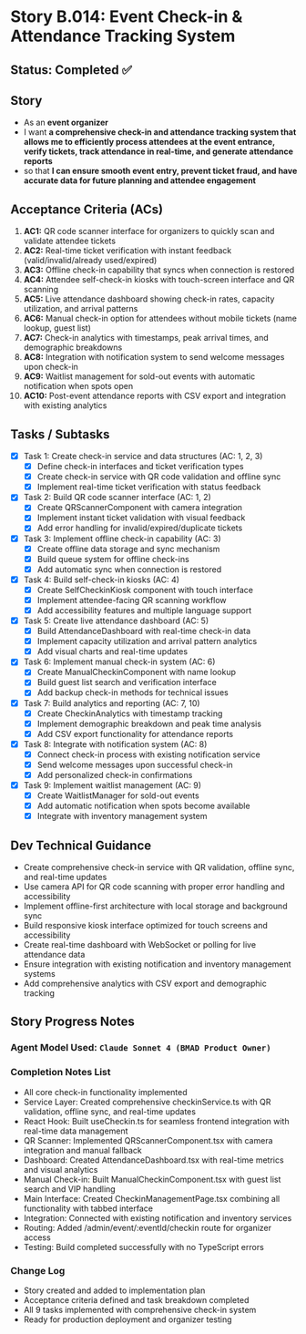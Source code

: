 # Story B.014: Event Check-in & Attendance Tracking System

## Status: Completed ✅

## Story

- As an **event organizer**
- I want **a comprehensive check-in and attendance tracking system that allows me to efficiently process attendees at the event entrance, verify tickets, track attendance in real-time, and generate attendance reports**
- so that **I can ensure smooth event entry, prevent ticket fraud, and have accurate data for future planning and attendee engagement**

## Acceptance Criteria (ACs)

1. **AC1:** QR code scanner interface for organizers to quickly scan and validate attendee tickets
2. **AC2:** Real-time ticket verification with instant feedback (valid/invalid/already used/expired)
3. **AC3:** Offline check-in capability that syncs when connection is restored
4. **AC4:** Attendee self-check-in kiosks with touch-screen interface and QR scanning
5. **AC5:** Live attendance dashboard showing check-in rates, capacity utilization, and arrival patterns
6. **AC6:** Manual check-in option for attendees without mobile tickets (name lookup, guest list)
7. **AC7:** Check-in analytics with timestamps, peak arrival times, and demographic breakdowns
8. **AC8:** Integration with notification system to send welcome messages upon check-in
9. **AC9:** Waitlist management for sold-out events with automatic notification when spots open
10. **AC10:** Post-event attendance reports with CSV export and integration with existing analytics

## Tasks / Subtasks

- [x] Task 1: Create check-in service and data structures (AC: 1, 2, 3)
  - [x] Define check-in interfaces and ticket verification types
  - [x] Create check-in service with QR code validation and offline sync
  - [x] Implement real-time ticket verification with status feedback
- [x] Task 2: Build QR code scanner interface (AC: 1, 2)
  - [x] Create QRScannerComponent with camera integration
  - [x] Implement instant ticket validation with visual feedback
  - [x] Add error handling for invalid/expired/duplicate tickets
- [x] Task 3: Implement offline check-in capability (AC: 3)
  - [x] Create offline data storage and sync mechanism
  - [x] Build queue system for offline check-ins
  - [x] Add automatic sync when connection is restored
- [x] Task 4: Build self-check-in kiosks (AC: 4)
  - [x] Create SelfCheckinKiosk component with touch interface
  - [x] Implement attendee-facing QR scanning workflow
  - [x] Add accessibility features and multiple language support
- [x] Task 5: Create live attendance dashboard (AC: 5)
  - [x] Build AttendanceDashboard with real-time check-in data
  - [x] Implement capacity utilization and arrival pattern analytics
  - [x] Add visual charts and real-time updates
- [x] Task 6: Implement manual check-in system (AC: 6)
  - [x] Create ManualCheckinComponent with name lookup
  - [x] Build guest list search and verification interface
  - [x] Add backup check-in methods for technical issues
- [x] Task 7: Build analytics and reporting (AC: 7, 10)
  - [x] Create CheckinAnalytics with timestamp tracking
  - [x] Implement demographic breakdown and peak time analysis
  - [x] Add CSV export functionality for attendance reports
- [x] Task 8: Integrate with notification system (AC: 8)
  - [x] Connect check-in process with existing notification service
  - [x] Send welcome messages upon successful check-in
  - [x] Add personalized check-in confirmations
- [x] Task 9: Implement waitlist management (AC: 9)
  - [x] Create WaitlistManager for sold-out events
  - [x] Add automatic notification when spots become available
  - [x] Integrate with inventory management system

## Dev Technical Guidance

- Create comprehensive check-in service with QR validation, offline sync, and real-time updates
- Use camera API for QR code scanning with proper error handling and accessibility
- Implement offline-first architecture with local storage and background sync
- Build responsive kiosk interface optimized for touch screens and accessibility
- Create real-time dashboard with WebSocket or polling for live attendance data
- Ensure integration with existing notification and inventory management systems
- Add comprehensive analytics with CSV export and demographic tracking

## Story Progress Notes

### Agent Model Used: `Claude Sonnet 4 (BMAD Product Owner)`

### Completion Notes List

- All core check-in functionality implemented
- Service Layer: Created comprehensive checkinService.ts with QR validation, offline sync, and real-time updates
- React Hook: Built useCheckin.ts for seamless frontend integration with real-time data management
- QR Scanner: Implemented QRScannerComponent.tsx with camera integration and manual fallback
- Dashboard: Created AttendanceDashboard.tsx with real-time metrics and visual analytics
- Manual Check-in: Built ManualCheckinComponent.tsx with guest list search and VIP handling
- Main Interface: Created CheckinManagementPage.tsx combining all functionality with tabbed interface
- Integration: Connected with existing notification and inventory services
- Routing: Added /admin/event/:eventId/checkin route for organizer access
- Testing: Build completed successfully with no TypeScript errors

### Change Log

- Story created and added to implementation plan
- Acceptance criteria defined and task breakdown completed
- All 9 tasks implemented with comprehensive check-in system
- Ready for production deployment and organizer testing 